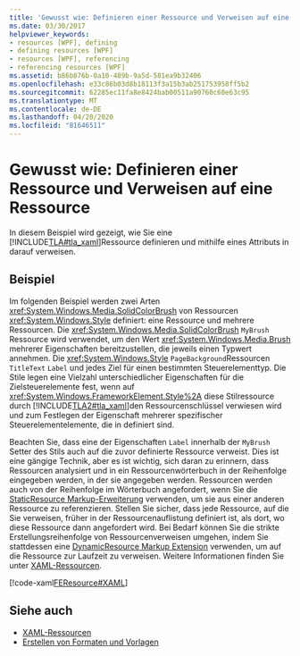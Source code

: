 ```yaml
---
title: 'Gewusst wie: Definieren einer Ressource und Verweisen auf eine Ressource'
ms.date: 03/30/2017
helpviewer_keywords:
- resources [WPF], defining
- defining resources [WPF]
- resources [WPF], referencing
- referencing resources [WPF]
ms.assetid: b86b876b-0a10-489b-9a5d-581ea9b32406
ms.openlocfilehash: e33c86b03d8b18113f3a15b3ab251753958ff5b2
ms.sourcegitcommit: 62285ec11fa8e8424bab00511a90760c60e63c95
ms.translationtype: MT
ms.contentlocale: de-DE
ms.lasthandoff: 04/20/2020
ms.locfileid: "81646511"
---
```

# <a name="how-to-define-and-reference-a-resource"></a>Gewusst wie: Definieren einer Ressource und Verweisen auf eine Ressource

In diesem Beispiel wird gezeigt, wie Sie eine [!INCLUDE[TLA#tla_xaml](../../../../includes/tlasharptla-xaml-md.md)]Ressource definieren und mithilfe eines Attributs in darauf verweisen.

## <a name="example"></a>Beispiel

Im folgenden Beispiel werden zwei Arten <xref:System.Windows.Media.SolidColorBrush> von Ressourcen <xref:System.Windows.Style> definiert: eine Ressource und mehrere Ressourcen. Die <xref:System.Windows.Media.SolidColorBrush> `MyBrush` Ressource wird verwendet, um den Wert <xref:System.Windows.Media.Brush> mehrerer Eigenschaften bereitzustellen, die jeweils einen Typwert annehmen. Die <xref:System.Windows.Style> `PageBackground`Ressourcen `TitleText` `Label` und jedes Ziel für einen bestimmten Steuerelementtyp. Die Stile legen eine Vielzahl unterschiedlicher Eigenschaften für die Zielsteuerelemente fest, wenn auf <xref:System.Windows.FrameworkElement.Style%2A> diese Stilressource durch [!INCLUDE[TLA2#tla_xaml](../../../../includes/tla2sharptla-xaml-md.md)]den Ressourcenschlüssel verwiesen wird und zum Festlegen der Eigenschaft mehrerer spezifischer Steuerelementelemente, die in definiert sind.

Beachten Sie, dass eine der Eigenschaften `Label` innerhalb der `MyBrush` Setter des Stils auch auf die zuvor definierte Ressource verweist. Dies ist eine gängige Technik, aber es ist wichtig, sich daran zu erinnern, dass Ressourcen analysiert und in ein Ressourcenwörterbuch in der Reihenfolge eingegeben werden, in der sie angegeben werden. Ressourcen werden auch von der Reihenfolge im Wörterbuch angefordert, wenn Sie die [StaticResource Markup-Erweiterung](staticresource-markup-extension.md) verwenden, um sie aus einer anderen Ressource zu referenzieren. Stellen Sie sicher, dass jede Ressource, auf die Sie verweisen, früher in der Ressourcenauflistung definiert ist, als dort, wo diese Ressource dann angefordert wird. Bei Bedarf können Sie die strikte Erstellungsreihenfolge von Ressourcenverweisen umgehen, indem Sie stattdessen eine [DynamicResource Markup Extension](dynamicresource-markup-extension.md) verwenden, um auf die Ressource zur Laufzeit zu verweisen. Weitere Informationen finden Sie unter [XAML-Ressourcen](../../../desktop-wpf/fundamentals/xaml-resources-define.md).

[!code-xaml[FEResource#XAML](~/samples/snippets/csharp/VS_Snippets_Wpf/FEResource/CS/default.xaml#xaml)]

## <a name="see-also"></a>Siehe auch

- [XAML-Ressourcen](../../../desktop-wpf/fundamentals/xaml-resources-define.md)
- [Erstellen von Formaten und Vorlagen](../../../desktop-wpf/fundamentals/styles-templates-overview.md)
